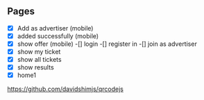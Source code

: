## Pages

-[x] Add as advertiser (mobile) 
-[x] added successfully (mobile) 
-[x] show offer (mobile) 
-[] login
-[] register in
-[] join as advertiser
-[x] show my ticket
-[x] show all tickets
-[x] show results
-[x] home1

https://github.com/davidshimjs/qrcodejs